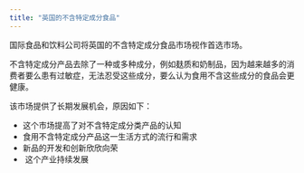```yaml
---
title: "英国的不含特定成分食品"
---
```


国际食品和饮料公司将英国的不含特定成分食品市场视作首选市场。 

不含特定成分产品去除了一种或多种成分，例如麸质和奶制品，因为越来越多的消费者要么患有过敏症，无法忍受这些成分，要么认为食用不含这些成分的食品会更健康。

该市场提供了长期发展机会，原因如下： 
- 这个市场提高了对不含特定成分类产品的认知
- 食用不含特定成分产品这一生活方式的流行和需求
- 新品的开发和创新欣欣向荣
-  这个产业持续发展